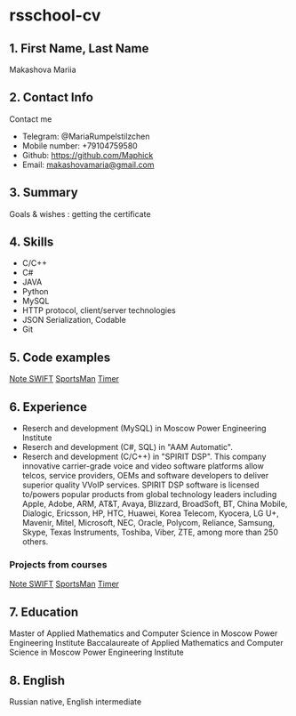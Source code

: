 # **rsschool-cv**

## **1. First Name, Last Name**
Makashova Mariia

## **2. Contact Info**
Contact me
* Telegram: @MariaRumpelstilzchen
* Mobile number: +79104759580
* Github: https://github.com/Maphick
* Email: makashovamaria@gmail.com

## **3. Summary**
Goals & wishes : getting the certificate

## **4. Skills**
* C/C++
* C#
* JAVA
* Python
* MySQL
* HTTP protocol, client/server technologies
* JSON Serialization, Codable
* Git

## **5. Code examples**
[Note SWIFT](https://github.com/Maphick/Note-SWIFT-) 
[SportsMan](https://github.com/Maphick/SportsMan) 
[Timer](https://github.com/Maphick/Timer) 


## **6. Experience**
*  Reserch and development (MySQL) in Moscow Power Engineering Institute
*  Reserch and development (C#, SQL) in "AAM Automatic".
*  Reserch and development (C/C++) in "SPIRIT DSP".
This company innovative carrier-grade voice and video software platforms allow telcos, service providers,
OEMs and software developers to deliver superior quality VVoIP services.
SPIRIT DSP software is licensed to/powers popular products from global technology leaders including Apple, Adobe, ARM, AT&T, Avaya, Blizzard,
BroadSoft, BT, China Mobile, Dialogic, Ericsson, HP, HTC, Huawei, Korea Telecom, Kyocera, LG U+, Mavenir, Mitel, Microsoft, NEC, Oracle, Polycom,
Reliance, Samsung, Skype, Texas Instruments, Toshiba, Viber, ZTE, among more than 250 others.

### Projects from courses
[Note SWIFT](https://github.com/Maphick/Note-SWIFT-) 
[SportsMan](https://github.com/Maphick/SportsMan) 
[Timer](https://github.com/Maphick/Timer) 


## **7. Education**
Master of Applied Mathematics and Computer Science in Moscow Power Engineering Institute
Baccalaureate of Applied Mathematics and Computer Science in Moscow Power Engineering Institute


## **8. English**
Russian native, English intermediate

